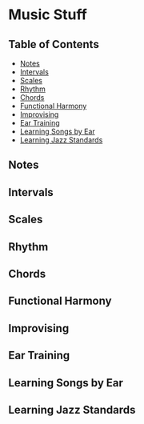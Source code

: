 # Music Stuff
## Table of Contents
* [Notes](#notes)
* [Intervals](#intervals)
* [Scales](#scales)
* [Rhythm](#rhythm)
* [Chords](#chords)
* [Functional Harmony](#functional)
* [Improvising](#improvising)
* [Ear Training](#ear-training)
* [Learning Songs by Ear](#learning-by-ear)
* [Learning Jazz Standards](#jazz-standards)

<a name="notes"></a>
## Notes

<a name="intervals"></a>
## Intervals


<a name="scales"></a>
## Scales


<a name="rhythm"></a>
## Rhythm

<a name="chords"></a>
## Chords

<a name="functional"></a>
## Functional Harmony

<a name="Improvising"></a>
## Improvising

<a name="ear-training"></a>
## Ear Training

<a name="learning-by-ear"></a>
## Learning Songs by Ear

<a name="jazz-standards"></a>
## Learning Jazz Standards

